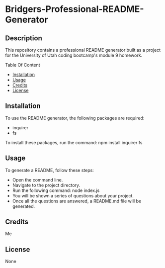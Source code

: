 # Bridgers-Professional-README-Generator

## Description
This repository contains a professional README generator built as a project for the University of Utah coding bootcamp's module 9 homework.

Table Of Content
- [Installation](#installation)
- [Usage](#usage)
- [Credits](#credits)
- [License](#license)

## Installation
To use the README generator, the following packages are required:

- inquirer
- fs

To install these packages, run the command: npm install inquirer fs

## Usage 
To generate a README, follow these steps:

- Open the command line. 
- Navigate to the project directory.
- Run the following command: node index.js
- You will be shown a series of questions about your project.
- Once all the questions are answered, a README.md file will be generated.

## Credits
Me 

## License
None
